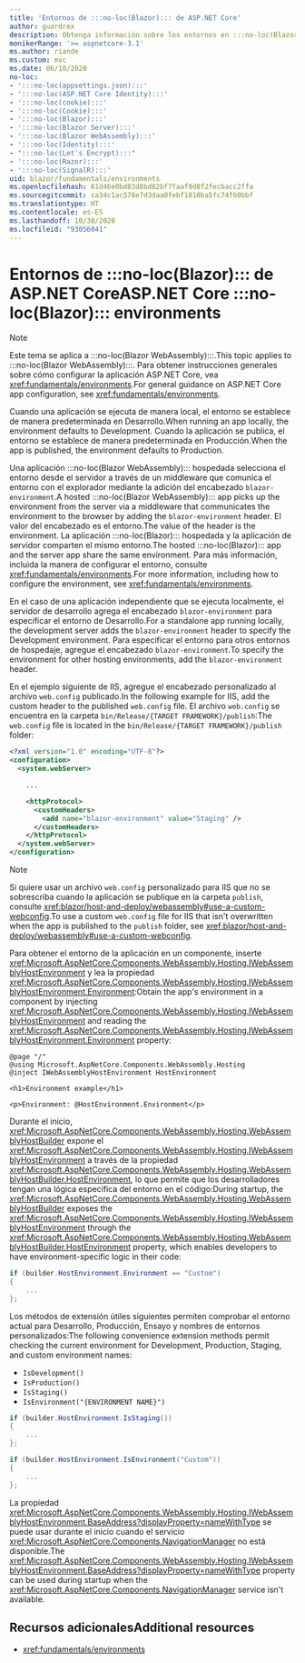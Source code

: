 ```yaml
---
title: 'Entornos de :::no-loc(Blazor)::: de ASP.NET Core'
author: guardrex
description: Obtenga información sobre los entornos en :::no-loc(Blazor):::, incluido cómo configurar el entorno de una aplicación :::no-loc(Blazor WebAssembly):::.
monikerRange: '>= aspnetcore-3.1'
ms.author: riande
ms.custom: mvc
ms.date: 06/10/2020
no-loc:
- ':::no-loc(appsettings.json):::'
- ':::no-loc(ASP.NET Core Identity):::'
- ':::no-loc(cookie):::'
- ':::no-loc(Cookie):::'
- ':::no-loc(Blazor):::'
- ':::no-loc(Blazor Server):::'
- ':::no-loc(Blazor WebAssembly):::'
- ':::no-loc(Identity):::'
- ":::no-loc(Let's Encrypt):::"
- ':::no-loc(Razor):::'
- ':::no-loc(SignalR):::'
uid: blazor/fundamentals/environments
ms.openlocfilehash: 61d46e0bd83d8bd82bf7faaf9d8f2fecbacc2ffa
ms.sourcegitcommit: ca34c1ac578e7d3daa0febf1810ba5fc74f60bbf
ms.translationtype: HT
ms.contentlocale: es-ES
ms.lasthandoff: 10/30/2020
ms.locfileid: "93056041"
---
```

# <a name="aspnet-core-no-locblazor-environments"></a><span data-ttu-id="a42bf-103">Entornos de :::no-loc(Blazor)::: de ASP.NET Core</span><span class="sxs-lookup"><span data-stu-id="a42bf-103">ASP.NET Core :::no-loc(Blazor)::: environments</span></span>

> [!NOTE]
> <span data-ttu-id="a42bf-104">Este tema se aplica a :::no-loc(Blazor WebAssembly):::.</span><span class="sxs-lookup"><span data-stu-id="a42bf-104">This topic applies to :::no-loc(Blazor WebAssembly):::.</span></span> <span data-ttu-id="a42bf-105">Para obtener instrucciones generales sobre cómo configurar la aplicación ASP.NET Core, vea <xref:fundamentals/environments>.</span><span class="sxs-lookup"><span data-stu-id="a42bf-105">For general guidance on ASP.NET Core app configuration, see <xref:fundamentals/environments>.</span></span>

<span data-ttu-id="a42bf-106">Cuando una aplicación se ejecuta de manera local, el entorno se establece de manera predeterminada en Desarrollo.</span><span class="sxs-lookup"><span data-stu-id="a42bf-106">When running an app locally, the environment defaults to Development.</span></span> <span data-ttu-id="a42bf-107">Cuando la aplicación se publica, el entorno se establece de manera predeterminada en Producción.</span><span class="sxs-lookup"><span data-stu-id="a42bf-107">When the app is published, the environment defaults to Production.</span></span>

<span data-ttu-id="a42bf-108">Una aplicación :::no-loc(Blazor WebAssembly)::: hospedada selecciona el entorno desde el servidor a través de un middleware que comunica el entorno con el explorador mediante la adición del encabezado `blazor-environment`.</span><span class="sxs-lookup"><span data-stu-id="a42bf-108">A hosted :::no-loc(Blazor WebAssembly)::: app picks up the environment from the server via a middleware that communicates the environment to the browser by adding the `blazor-environment` header.</span></span> <span data-ttu-id="a42bf-109">El valor del encabezado es el entorno.</span><span class="sxs-lookup"><span data-stu-id="a42bf-109">The value of the header is the environment.</span></span> <span data-ttu-id="a42bf-110">La aplicación :::no-loc(Blazor)::: hospedada y la aplicación de servidor comparten el mismo entorno.</span><span class="sxs-lookup"><span data-stu-id="a42bf-110">The hosted :::no-loc(Blazor)::: app and the server app share the same environment.</span></span> <span data-ttu-id="a42bf-111">Para más información, incluida la manera de configurar el entorno, consulte <xref:fundamentals/environments>.</span><span class="sxs-lookup"><span data-stu-id="a42bf-111">For more information, including how to configure the environment, see <xref:fundamentals/environments>.</span></span>

<span data-ttu-id="a42bf-112">En el caso de una aplicación independiente que se ejecuta localmente, el servidor de desarrollo agrega el encabezado `blazor-environment` para especificar el entorno de Desarrollo.</span><span class="sxs-lookup"><span data-stu-id="a42bf-112">For a standalone app running locally, the development server adds the `blazor-environment` header to specify the Development environment.</span></span> <span data-ttu-id="a42bf-113">Para especificar el entorno para otros entornos de hospedaje, agregue el encabezado `blazor-environment`.</span><span class="sxs-lookup"><span data-stu-id="a42bf-113">To specify the environment for other hosting environments, add the `blazor-environment` header.</span></span>

<span data-ttu-id="a42bf-114">En el ejemplo siguiente de IIS, agregue el encabezado personalizado al archivo `web.config` publicado.</span><span class="sxs-lookup"><span data-stu-id="a42bf-114">In the following example for IIS, add the custom header to the published `web.config` file.</span></span> <span data-ttu-id="a42bf-115">El archivo `web.config` se encuentra en la carpeta `bin/Release/{TARGET FRAMEWORK}/publish`:</span><span class="sxs-lookup"><span data-stu-id="a42bf-115">The `web.config` file is located in the `bin/Release/{TARGET FRAMEWORK}/publish` folder:</span></span>

```xml
<?xml version="1.0" encoding="UTF-8"?>
<configuration>
  <system.webServer>

    ...

    <httpProtocol>
      <customHeaders>
        <add name="blazor-environment" value="Staging" />
      </customHeaders>
    </httpProtocol>
  </system.webServer>
</configuration>
```

> [!NOTE]
> <span data-ttu-id="a42bf-116">Si quiere usar un archivo `web.config` personalizado para IIS que no se sobrescriba cuando la aplicación se publique en la carpeta `publish`, consulte <xref:blazor/host-and-deploy/webassembly#use-a-custom-webconfig>.</span><span class="sxs-lookup"><span data-stu-id="a42bf-116">To use a custom `web.config` file for IIS that isn't overwritten when the app is published to the `publish` folder, see <xref:blazor/host-and-deploy/webassembly#use-a-custom-webconfig>.</span></span>

<span data-ttu-id="a42bf-117">Para obtener el entorno de la aplicación en un componente, inserte <xref:Microsoft.AspNetCore.Components.WebAssembly.Hosting.IWebAssemblyHostEnvironment> y lea la propiedad <xref:Microsoft.AspNetCore.Components.WebAssembly.Hosting.IWebAssemblyHostEnvironment.Environment>:</span><span class="sxs-lookup"><span data-stu-id="a42bf-117">Obtain the app's environment in a component by injecting <xref:Microsoft.AspNetCore.Components.WebAssembly.Hosting.IWebAssemblyHostEnvironment> and reading the <xref:Microsoft.AspNetCore.Components.WebAssembly.Hosting.IWebAssemblyHostEnvironment.Environment> property:</span></span>

```razor
@page "/"
@using Microsoft.AspNetCore.Components.WebAssembly.Hosting
@inject IWebAssemblyHostEnvironment HostEnvironment

<h1>Environment example</h1>

<p>Environment: @HostEnvironment.Environment</p>
```

<span data-ttu-id="a42bf-118">Durante el inicio, <xref:Microsoft.AspNetCore.Components.WebAssembly.Hosting.WebAssemblyHostBuilder> expone el <xref:Microsoft.AspNetCore.Components.WebAssembly.Hosting.IWebAssemblyHostEnvironment> a través de la propiedad <xref:Microsoft.AspNetCore.Components.WebAssembly.Hosting.WebAssemblyHostBuilder.HostEnvironment>, lo que permite que los desarrolladores tengan una lógica específica del entorno en el código:</span><span class="sxs-lookup"><span data-stu-id="a42bf-118">During startup, the <xref:Microsoft.AspNetCore.Components.WebAssembly.Hosting.WebAssemblyHostBuilder> exposes the <xref:Microsoft.AspNetCore.Components.WebAssembly.Hosting.IWebAssemblyHostEnvironment> through the <xref:Microsoft.AspNetCore.Components.WebAssembly.Hosting.WebAssemblyHostBuilder.HostEnvironment> property, which enables developers to have environment-specific logic in their code:</span></span>

```csharp
if (builder.HostEnvironment.Environment == "Custom")
{
    ...
};
```

<span data-ttu-id="a42bf-119">Los métodos de extensión útiles siguientes permiten comprobar el entorno actual para Desarrollo, Producción, Ensayo y nombres de entornos personalizados:</span><span class="sxs-lookup"><span data-stu-id="a42bf-119">The following convenience extension methods permit checking the current environment for Development, Production, Staging, and custom environment names:</span></span>

* `IsDevelopment()`
* `IsProduction()`
* `IsStaging()`
* `IsEnvironment("{ENVIRONMENT NAME}")`

```csharp
if (builder.HostEnvironment.IsStaging())
{
    ...
};

if (builder.HostEnvironment.IsEnvironment("Custom"))
{
    ...
};
```

<span data-ttu-id="a42bf-120">La propiedad <xref:Microsoft.AspNetCore.Components.WebAssembly.Hosting.IWebAssemblyHostEnvironment.BaseAddress?displayProperty=nameWithType> se puede usar durante el inicio cuando el servicio <xref:Microsoft.AspNetCore.Components.NavigationManager> no está disponible.</span><span class="sxs-lookup"><span data-stu-id="a42bf-120">The <xref:Microsoft.AspNetCore.Components.WebAssembly.Hosting.IWebAssemblyHostEnvironment.BaseAddress?displayProperty=nameWithType> property can be used during startup when the <xref:Microsoft.AspNetCore.Components.NavigationManager> service isn't available.</span></span>

## <a name="additional-resources"></a><span data-ttu-id="a42bf-121">Recursos adicionales</span><span class="sxs-lookup"><span data-stu-id="a42bf-121">Additional resources</span></span>

* <xref:fundamentals/environments>
